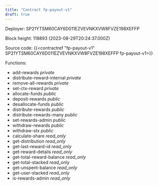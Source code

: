 ```yaml
---
title: "Contract fp-payout-v1"
draft: true
---
```

Deployer: SP21YTSM60CAY6D011EZVEVNKXVW8FVZE198XEFFP


 



Block height: 118893 (2023-08-29T20:24:37.000Z)

Source code: {{<contractref "fp-payout-v1" SP21YTSM60CAY6D011EZVEVNKXVW8FVZE198XEFFP fp-payout-v1>}}

Functions:

* add-rewards _private_
* distribute-reward-internal _private_
* remove-all-rewards _private_
* set-ctx-reward _private_
* allocate-funds _public_
* deposit-rewards _public_
* desallocate-funds _public_
* distribute-rewards _public_
* distribute-rewards-many _public_
* set-rewards-admin _public_
* withdraw-rewards _public_
* withdraw-stx _public_
* calculate-share _read_only_
* get-distribution _read_only_
* get-last-reward-id _read_only_
* get-reward-details _read_only_
* get-total-reward-balance _read_only_
* get-total-stacked _read_only_
* get-unspent-balance _read_only_
* get-user-stacked _read_only_
* is-rewards-admin _read_only_
